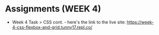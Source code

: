 # Assignments (WEEK 4)

- Week 4 Task > CSS cont.   -   here's the link to the live site:   https://week-4-css-flexbox-and-grid.tunny17.repl.co/
